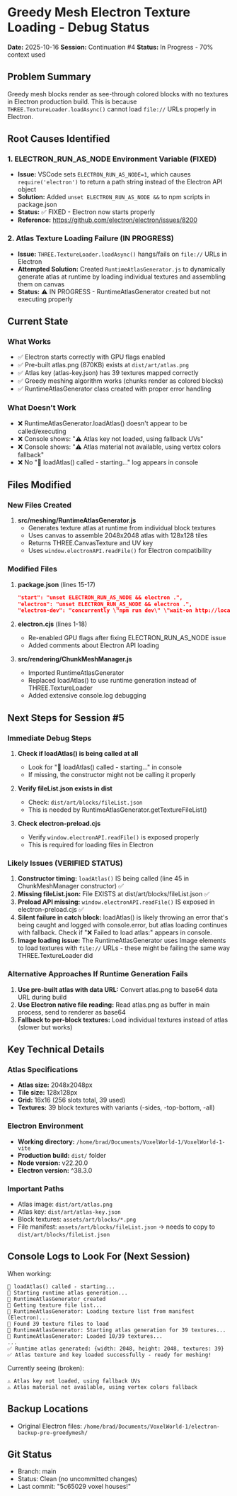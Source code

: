 # Greedy Mesh Electron Texture Loading - Debug Status

**Date:** 2025-10-16
**Session:** Continuation #4
**Status:** In Progress - 70% context used

## Problem Summary
Greedy mesh blocks render as see-through colored blocks with no textures in Electron production build. This is because `THREE.TextureLoader.loadAsync()` cannot load `file://` URLs properly in Electron.

## Root Causes Identified

### 1. ELECTRON_RUN_AS_NODE Environment Variable (FIXED)
- **Issue:** VSCode sets `ELECTRON_RUN_AS_NODE=1`, which causes `require('electron')` to return a path string instead of the Electron API object
- **Solution:** Added `unset ELECTRON_RUN_AS_NODE &&` to npm scripts in package.json
- **Status:** ✅ FIXED - Electron now starts properly
- **Reference:** https://github.com/electron/electron/issues/8200

### 2. Atlas Texture Loading Failure (IN PROGRESS)
- **Issue:** `THREE.TextureLoader.loadAsync()` hangs/fails on `file://` URLs in Electron
- **Attempted Solution:** Created `RuntimeAtlasGenerator.js` to dynamically generate atlas at runtime by loading individual textures and assembling them on canvas
- **Status:** ⚠️ IN PROGRESS - RuntimeAtlasGenerator created but not executing properly

## Current State

### What Works
- ✅ Electron starts correctly with GPU flags enabled
- ✅ Pre-built atlas.png (870KB) exists at `dist/art/atlas.png`
- ✅ Atlas key (atlas-key.json) has 39 textures mapped correctly
- ✅ Greedy meshing algorithm works (chunks render as colored blocks)
- ✅ RuntimeAtlasGenerator class created with proper error handling

### What Doesn't Work
- ❌ RuntimeAtlasGenerator.loadAtlas() doesn't appear to be called/executing
- ❌ Console shows: "⚠️ Atlas key not loaded, using fallback UVs"
- ❌ Console shows: "⚠️ Atlas material not available, using vertex colors fallback"
- ❌ No "🎨 loadAtlas() called - starting..." log appears in console

## Files Modified

### New Files Created
1. **src/meshing/RuntimeAtlasGenerator.js**
   - Generates texture atlas at runtime from individual block textures
   - Uses canvas to assemble 2048x2048 atlas with 128x128 tiles
   - Returns THREE.CanvasTexture and UV key
   - Uses `window.electronAPI.readFile()` for Electron compatibility

### Modified Files
1. **package.json** (lines 15-17)
   ```json
   "start": "unset ELECTRON_RUN_AS_NODE && electron .",
   "electron": "unset ELECTRON_RUN_AS_NODE && electron .",
   "electron-dev": "concurrently \"npm run dev\" \"wait-on http://localhost:5173 && unset ELECTRON_RUN_AS_NODE && electron .\"",
   ```

2. **electron.cjs** (lines 1-18)
   - Re-enabled GPU flags after fixing ELECTRON_RUN_AS_NODE issue
   - Added comments about Electron API loading

3. **src/rendering/ChunkMeshManager.js**
   - Imported RuntimeAtlasGenerator
   - Replaced loadAtlas() to use runtime generation instead of THREE.TextureLoader
   - Added extensive console.log debugging

## Next Steps for Session #5

### Immediate Debug Steps
1. **Check if loadAtlas() is being called at all**
   - Look for "🎨 loadAtlas() called - starting..." in console
   - If missing, the constructor might not be calling it properly

2. **Verify fileList.json exists in dist**
   - Check: `dist/art/blocks/fileList.json`
   - This is needed by RuntimeAtlasGenerator.getTextureFileList()

3. **Check electron-preload.cjs**
   - Verify `window.electronAPI.readFile()` is exposed properly
   - This is required for loading files in Electron

### Likely Issues (VERIFIED STATUS)
1. **Constructor timing:** `loadAtlas()` IS being called (line 45 in ChunkMeshManager constructor) ✅
2. **Missing fileList.json:** File EXISTS at dist/art/blocks/fileList.json ✅
3. **Preload API missing:** `window.electronAPI.readFile()` IS exposed in electron-preload.cjs ✅
4. **Silent failure in catch block:** loadAtlas() is likely throwing an error that's being caught and logged with console.error, but atlas loading continues with fallback. Check if "❌ Failed to load atlas:" appears in console.
5. **Image loading issue:** The RuntimeAtlasGenerator uses Image elements to load textures with `file://` URLs - these might be failing the same way THREE.TextureLoader did

### Alternative Approaches If Runtime Generation Fails
1. **Use pre-built atlas with data URL:** Convert atlas.png to base64 data URL during build
2. **Use Electron native file reading:** Read atlas.png as buffer in main process, send to renderer as base64
3. **Fallback to per-block textures:** Load individual textures instead of atlas (slower but works)

## Key Technical Details

### Atlas Specifications
- **Atlas size:** 2048x2048px
- **Tile size:** 128x128px
- **Grid:** 16x16 (256 slots total, 39 used)
- **Textures:** 39 block textures with variants (-sides, -top-bottom, -all)

### Electron Environment
- **Working directory:** `/home/brad/Documents/VoxelWorld-1/VoxelWorld-1-vite`
- **Production build:** `dist/` folder
- **Node version:** v22.20.0
- **Electron version:** ^38.3.0

### Important Paths
- Atlas image: `dist/art/atlas.png`
- Atlas key: `dist/art/atlas-key.json`
- Block textures: `assets/art/blocks/*.png`
- File manifest: `assets/art/blocks/fileList.json` → needs to copy to `dist/art/blocks/fileList.json`

## Console Logs to Look For (Next Session)

When working:
```
🎨 loadAtlas() called - starting...
🎨 Starting runtime atlas generation...
🎨 RuntimeAtlasGenerator created
🎨 Getting texture file list...
🎨 RuntimeAtlasGenerator: Loading texture list from manifest (Electron)...
🎨 Found 39 texture files to load
🎨 RuntimeAtlasGenerator: Starting atlas generation for 39 textures...
🎨 RuntimeAtlasGenerator: Loaded 10/39 textures...
...
✅ Runtime atlas generated: {width: 2048, height: 2048, textures: 39}
✅ Atlas texture and key loaded successfully - ready for meshing!
```

Currently seeing (broken):
```
⚠️ Atlas key not loaded, using fallback UVs
⚠️ Atlas material not available, using vertex colors fallback
```

## Backup Locations
- Original Electron files: `/home/brad/Documents/VoxelWorld-1/electron-backup-pre-greedymesh/`

## Git Status
- Branch: main
- Status: Clean (no uncommitted changes)
- Last commit: "5c65029 voxel houses!"
